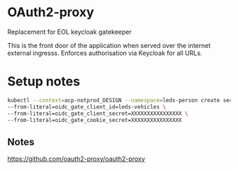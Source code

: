 
# OAuth2-proxy

Replacement for EOL keycloak gatekeeper

This is the front door of the application when served over the internet external ingresss. Enforces authorisation via Keycloak for all URLs.

# Setup notes

```bash
kubectl --context=acp-notprod_DESIGN --namespace=leds-person create secret generic leds-vehicles-gate-oidc \
--from-literal=oidc_gate_client_id=leds-vehicles \
--from-literal=oidc_gate_client_secret=XXXXXXXXXXXXXXXX \
--from-literal=oidc_gate_cookie_secret=XXXXXXXXXXXXXXXX
```

## Notes

https://github.com/oauth2-proxy/oauth2-proxy
